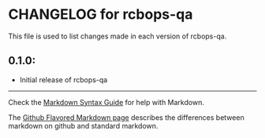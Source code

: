 # CHANGELOG for rcbops-qa

This file is used to list changes made in each version of rcbops-qa.

## 0.1.0:

* Initial release of rcbops-qa

- - -
Check the [Markdown Syntax Guide](http://daringfireball.net/projects/markdown/syntax) for help with Markdown.

The [Github Flavored Markdown page](http://github.github.com/github-flavored-markdown/) describes the differences between markdown on github and standard markdown.
